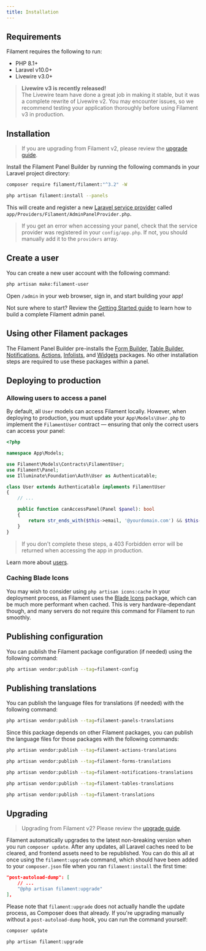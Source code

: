 ```yaml
---
title: Installation
---
```


## Requirements

Filament requires the following to run:

- PHP 8.1+
- Laravel v10.0+
- Livewire v3.0+

> **Livewire v3 is recently released!**<br />
> The Livewire team have done a great job in making it stable, but it was a complete rewrite of Livewire v2. You may encounter issues, so we recommend testing your application thoroughly before using Filament v3 in production.

## Installation

> If you are upgrading from Filament v2, please review the [upgrade guide](upgrade-guide).

Install the Filament Panel Builder by running the following commands in your Laravel project directory:

```bash
composer require filament/filament:"^3.2" -W

php artisan filament:install --panels
```

This will create and register a new [Laravel service provider](https://laravel.com/docs/providers) called `app/Providers/Filament/AdminPanelProvider.php`.

> If you get an error when accessing your panel, check that the service provider was registered in your `config/app.php`. If not, you should manually add it to the `providers` array.

## Create a user
You can create a new user account with the following command:

```bash
php artisan make:filament-user
```

Open `/admin` in your web browser, sign in, and start building your app!

Not sure where to start? Review the [Getting Started guide](getting-started) to learn how to build a complete Filament admin panel.

## Using other Filament packages
The Filament Panel Builder pre-installs the [Form Builder](/docs/forms), [Table Builder](/docs/tables), [Notifications](/docs/notifications), [Actions](/docs/actions), [Infolists](/docs/infolists), and [Widgets](/docs/widgets) packages. No other installation steps are required to use these packages within a panel.

## Deploying to production

### Allowing users to access a panel

By default, all `User` models can access Filament locally. However, when deploying to production, you must update your `App\Models\User.php` to implement the `FilamentUser` contract — ensuring that only the correct users can access your panel:

```php
<?php

namespace App\Models;

use Filament\Models\Contracts\FilamentUser;
use Filament\Panel;
use Illuminate\Foundation\Auth\User as Authenticatable;

class User extends Authenticatable implements FilamentUser
{
    // ...

    public function canAccessPanel(Panel $panel): bool
    {
        return str_ends_with($this->email, '@yourdomain.com') && $this->hasVerifiedEmail();
    }
}
```

> If you don't complete these steps, a 403 Forbidden error will be returned when accessing the app in production.

Learn more about [users](users).

### Caching Blade Icons

You may wish to consider using `php artisan icons:cache` in your deployment process, as Filament uses the [Blade Icons](https://blade-ui-kit.com/blade-icons) package, which can be much more performant when cached. This is very hardware-dependant though, and many servers do not require this command for Filament to run smoothly.

## Publishing configuration

You can publish the Filament package configuration (if needed) using the following command:

```bash
php artisan vendor:publish --tag=filament-config
```

## Publishing translations

You can publish the language files for translations (if needed) with the following command:

```bash
php artisan vendor:publish --tag=filament-panels-translations
```

Since this package depends on other Filament packages, you can publish the language files for those packages with the following commands:

```bash
php artisan vendor:publish --tag=filament-actions-translations

php artisan vendor:publish --tag=filament-forms-translations

php artisan vendor:publish --tag=filament-notifications-translations

php artisan vendor:publish --tag=filament-tables-translations

php artisan vendor:publish --tag=filament-translations
```

## Upgrading

> Upgrading from Filament v2? Please review the [upgrade guide](upgrade-guide).

Filament automatically upgrades to the latest non-breaking version when you run `composer update`. After any updates, all Laravel caches need to be cleared, and frontend assets need to be republished. You can do this all at once using the `filament:upgrade` command, which should have been added to your `composer.json` file when you ran `filament:install` the first time:

```json
"post-autoload-dump": [
    // ...
    "@php artisan filament:upgrade"
],
```

Please note that `filament:upgrade` does not actually handle the update process, as Composer does that already. If you're upgrading manually without a `post-autoload-dump` hook, you can run the command yourself:

```bash
composer update

php artisan filament:upgrade
```
